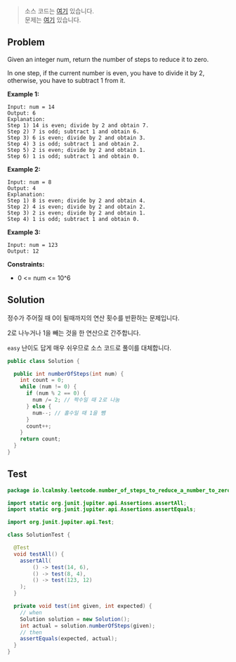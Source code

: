 > 소스 코드는 [여기](https://github.com/lcalmsky/leetcode/blob/master/src/main/java/io/lcalmsky/leetcode/number_of_steps_to_reduce_a_number_to_zero/Solution.java) 있습니다.  
> 문제는 [여기](https://leetcode.com/problems/number-of-steps-to-reduce-a-number-to-zero/) 있습니다.

## Problem

Given an integer num, return the number of steps to reduce it to zero.

In one step, if the current number is even, you have to divide it by 2, otherwise, you have to subtract 1 from it.

**Example 1:**
```text
Input: num = 14
Output: 6
Explanation:
Step 1) 14 is even; divide by 2 and obtain 7.
Step 2) 7 is odd; subtract 1 and obtain 6.
Step 3) 6 is even; divide by 2 and obtain 3.
Step 4) 3 is odd; subtract 1 and obtain 2.
Step 5) 2 is even; divide by 2 and obtain 1.
Step 6) 1 is odd; subtract 1 and obtain 0.
```

**Example 2:**
```text
Input: num = 8
Output: 4
Explanation:
Step 1) 8 is even; divide by 2 and obtain 4.
Step 2) 4 is even; divide by 2 and obtain 2.
Step 3) 2 is even; divide by 2 and obtain 1.
Step 4) 1 is odd; subtract 1 and obtain 0.
```

**Example 3:**
```text
Input: num = 123
Output: 12
```

**Constraints:**

* 0 <= num <= 10^6

## Solution

정수가 주어질 때 0이 될때까지의 연산 횟수를 반환하는 문제입니다.

2로 나누거나 1을 빼는 것을 한 연산으로 간주합니다.

`easy` 난이도 답게 매우 쉬우므로 소스 코드로 풀이를 대체합니다.

```java
public class Solution {

  public int numberOfSteps(int num) {
    int count = 0;
    while (num != 0) {
      if (num % 2 == 0) {
        num /= 2; // 짝수일 때 2로 나눔
      } else {
        num--; // 홀수일 때 1을 뺌
      }
      count++;
    }
    return count;
  }
}
```

## Test

```java
package io.lcalmsky.leetcode.number_of_steps_to_reduce_a_number_to_zero;

import static org.junit.jupiter.api.Assertions.assertAll;
import static org.junit.jupiter.api.Assertions.assertEquals;

import org.junit.jupiter.api.Test;

class SolutionTest {

  @Test
  void testAll() {
    assertAll(
        () -> test(14, 6),
        () -> test(8, 4),
        () -> test(123, 12)
    );
  }

  private void test(int given, int expected) {
    // when
    Solution solution = new Solution();
    int actual = solution.numberOfSteps(given);
    // then
    assertEquals(expected, actual);
  }
}
```